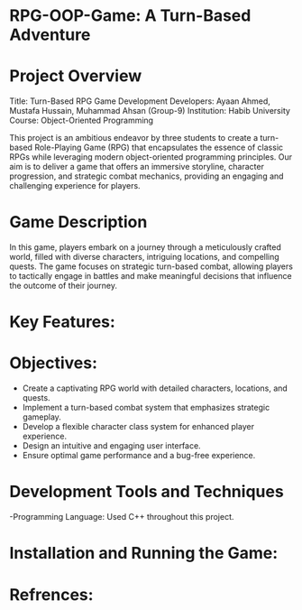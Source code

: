 # RPG-OOP-Game: A Turn-Based Adventure

# Project Overview
Title: Turn-Based RPG Game Development
Developers: Ayaan Ahmed, Mustafa Hussain, Muhammad Ahsan (Group-9)
Institution: Habib University
Course: Object-Oriented Programming

This project is an ambitious endeavor by three students to create a turn-based Role-Playing Game (RPG) that encapsulates the essence of classic RPGs while leveraging modern object-oriented programming principles. Our aim is to deliver a game that offers an immersive storyline, character progression, and strategic combat mechanics, providing an engaging and challenging experience for players.

# Game Description
In this game, players embark on a journey through a meticulously crafted world, filled with diverse characters, intriguing locations, and compelling quests. The game focuses on strategic turn-based combat, allowing players to tactically engage in battles and make meaningful decisions that influence the outcome of their journey.

# Key Features:


# Objectives:
- Create a captivating RPG world with detailed characters, locations, and quests.
- Implement a turn-based combat system that emphasizes strategic gameplay.
- Develop a flexible character class system for enhanced player experience.
- Design an intuitive and engaging user interface.
- Ensure optimal game performance and a bug-free experience.

# Development Tools and Techniques
-Programming Language: Used C++ throughout this project.


# Installation and Running the Game:


# Refrences: 



